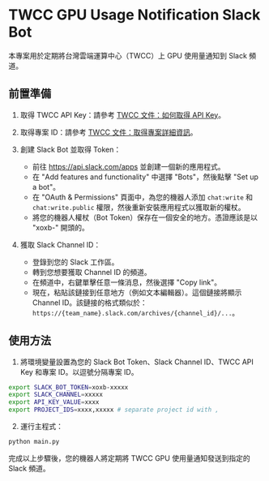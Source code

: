 # TWCC GPU Usage Notification Slack Bot

本專案用於定期將台灣雲端運算中心（TWCC）上 GPU 使用量通知到 Slack 頻道。

## 前置準備

1. 取得 TWCC API Key：請參考 [TWCC 文件：如何取得 API Key](https://docs.twcc.ai/docs/user-guides/twcc/general/api-keys/)。

2. 取得專案 ID：請參考 [TWCC 文件：取得專案詳細資訊](https://docs.twcc.ai/docs/api/CCS/list-projects)。

3. 創建 Slack Bot 並取得 Token：
   - 前往 <https://api.slack.com/apps> 並創建一個新的應用程式。
   - 在 "Add features and functionality" 中選擇 "Bots"，然後點擊 "Set up a bot"。
   - 在 "OAuth & Permissions" 頁面中，為您的機器人添加 `chat:write` 和 `chat:write.public` 權限，然後重新安裝應用程式以獲取新的權杖。
   - 將您的機器人權杖（Bot Token）保存在一個安全的地方。憑證應該是以 "xoxb-" 開頭的。

4. 獲取 Slack Channel ID：
   - 登錄到您的 Slack 工作區。
   - 轉到您想要獲取 Channel ID 的頻道。
   - 在頻道中，右鍵單擊任意一條消息，然後選擇 "Copy link"。
   - 現在，粘貼該鏈接到任意地方（例如文本編輯器）。這個鏈接將顯示 Channel ID。該鏈接的格式類似於：`https://{team_name}.slack.com/archives/{channel_id}/...`。

## 使用方法

1. 將環境變量設置為您的 Slack Bot Token、Slack Channel ID、TWCC API Key 和專案 ID。以逗號分隔專案 ID。

```bash
export SLACK_BOT_TOKEN=xoxb-xxxxx
export SLACK_CHANNEL=xxxxx
export API_KEY_VALUE=xxxx
export PROJECT_IDS=xxxx,xxxxx # separate project id with ,
```

2. 運行主程式：

```bash
python main.py
```

完成以上步驟後，您的機器人將定期將 TWCC GPU 使用量通知發送到指定的 Slack 頻道。
